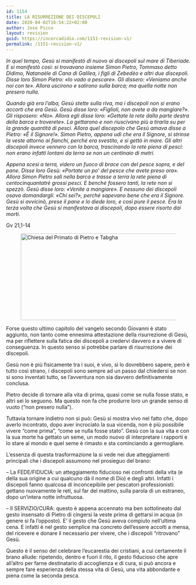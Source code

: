 ```yaml
---
id: 1154
title: LA RISURREZIONE DEI DISCEPOLI
date: 2020-04-02T16:54:22+02:00
author: Jose Picco
layout: revision
guid: https://incercadidio.com/1151-revision-v1/
permalink: /1151-revision-v1/
---
```

_In quel tempo, Gesù si manifestò di nuovo ai discepoli sul mare di Tiberiade. E si manifestò così: si trovavano insieme Simon Pietro, Tommaso detto Dìdimo, Natanaèle di Cana di Galilea, i figli di Zebedèo e altri due discepoli. Disse loro Simon Pietro: «Io vado a pescare». Gli dissero: «Veniamo anche noi con te». Allora uscirono e salirono sulla barca; ma quella notte non presero nulla._

_Quando già era l&#8217;alba, Gesù stette sulla riva, ma i discepoli non si erano accorti che era Gesù. Gesù disse loro: «Figlioli, non avete a da mangiare?». Gli risposero: «No». Allora egli disse loro: «Gettate la rete dalla parte destra della barca e troverete». La gettarono e non riuscivano più a tirarla su per la grande quantità di pesci. Allora quel discepolo che Gesù amava disse a Pietro: «È il Signore!». Simon Pietro, appena udì che era il Signore, si strinse la veste attorno ai fianchi, perché era svestito, e si gettò in mare. Gli altri discepoli invece vennero con la barca, trascinando la rete piena di pesci: non erano infatti lontani da terra se non un centinaio di metri._

_Appena scesi a terra, videro un fuoco di brace con del pesce sopra, e del pane. Disse loro Gesù: «Portate un po&#8217; del pesce che avete preso ora». Allora Simon Pietro salì nella barca e trasse a terra la rete piena di centocinquantatrè grossi pesci. E benché fossero tanti, la rete non si spezzò. Gesù disse loro: «Venite a mangiare». E nessuno dei discepoli osava domandargli: «Chi sei?», perché sapevano bene che era il Signore. Gesù si avvicinò, prese il pane e lo diede loro, e così pure il pesce. Era la terza volta che Gesù si manifestava ai discepoli, dopo essere risorto dai morti._

Gv 21,1-14<figure class="wp-block-image size-large is-resized">

<img src="https://incercadidio.com/wp-content/uploads/2020/04/84.jpg" alt="Chiesa del Primato di Pietro e Tabgha" class="wp-image-1153" width="434" height="237" srcset="https://incercadidio.com/wp-content/uploads/2020/04/84.jpg 403w, https://incercadidio.com/wp-content/uploads/2020/04/84-300x164.jpg 300w" sizes="(max-width: 434px) 100vw, 434px" /> </figure> 

Forse questo ultimo capitolo del vangelo secondo Giovanni è stato aggiunto, non tanto come ennesima attestazione della risurrezione di Gesù, ma per riflettere sulla fatica dei discepoli a credervi davvero e a vivere di conseguenza. In questo senso si potrebbe parlare di risurrezione dei discepoli.

Gesù non è più fisicamente tra i suoi, è vivo, sì lo dovrebbero sapere, però è tutto così strano, i discepoli sono sempre ad un passo dal chiedersi se non si sono inventati tutto, se l’avventura non sia davvero definitivamente conclusa. 

Pietro decide di tornare alla vita di prima, quasi come se nulla fosse stato, e altri sei lo seguono. Ma questo non fa che produrre loro un grande senso di vuoto (“non presero nulla”).

Tuttavia tornare indietro non si può: Gesù si mostra vivo nel fatto che, dopo averlo incontrato, dopo aver incrociato la sua vicenda, non è più possibile vivere “come prima”, “come se nulla fosse stato”. Gesù con la sua vita e con la sua morte ha gettato un seme, un modo nuovo di interpretare i rapporti e lo stare al mondo e quel seme è rimasto e sta cominciando a germogliare.

L’essenza di questa trasformazione la si vede nei due atteggiamenti principali che i discepoli assumono nel prosieguo del brano:

&#8211; La FEDE/FIDUCIA: un atteggiamento fiducioso nei confronti della vita (e della sua origine a cui qualcuno dà il nome di Dio) e degli altri. Infatti i discepoli fanno qualcosa di inconcepibile per pescatori professionisti: gettano nuovamente le reti, sul far del mattino, sulla parola di un estraneo, dopo un’intera notte infruttuosa.

&#8211; Il SERVIZIO/CURA: questo è appena accennato ma ben sottolineato dal gesto insensato di Pietro di cingersi la veste prima di gettarsi in acqua (in genere si fa l’opposto). E’ il gesto che Gesù aveva compiuto nell’ultima cena. E infatti è nel gesto semplice ma concreto dell’essere accolti a mensa, del ricevere e donare il necessario per vivere, che i discepoli “ritrovano” Gesù.

Questo è il senso del celebrare l’eucarestia dei cristiani, a cui certamente il brano allude: ripetendo, dentro e fuori il rito, il gesto fiducioso che apre all’altro per farne destinatario di accoglienza e di cura, si può ancora e sempre fare esperienza della stessa vita di Gesù, una vita abbondante e piena come la seconda pesca.
